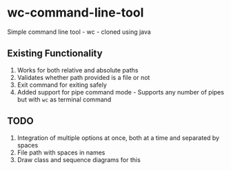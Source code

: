 # wc-command-line-tool
Simple command line tool - wc - cloned using java

## Existing Functionality
1. Works for both relative and absolute paths
2. Validates whether path provided is a file or not
3. Exit command for exiting safely
4. Added support for pipe command mode - Supports any number of pipes but with `wc` as terminal command

## TODO
1. Integration of multiple options at once, both at a time
and separated by spaces
2. File path with spaces in names
3. Draw class and sequence diagrams for this
